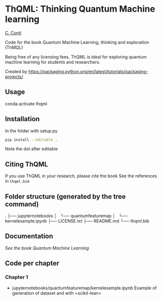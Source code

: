 ThQML: Thinking Quantum Machine learning
========================================

[C. Conti](https://github.com/nonlinearxwaves)

Code for the book Quantum Machine Learning, thinking and exploration (ThMQL)

Being free of any licensing fees, ThQML is ideal for exploring quantum machine learning for students and researchers.

Created by https://packaging.python.org/en/latest/tutorials/packaging-projects/

Usage 
-----
conda activate thqml


Installation
------------
In the folder with setup.py
```bash
pip install --editable .
```
Note the dot after editable

Citing ThQML 
------------
If you use ThQML in your research, please cite the book
See the references in `thqml.bib`

Folder structure (generated by the tree command)
------------------------------------------------
.
├── jupyternotebooks
│   └── quantumfeaturemap
│       └── kernelexample.ipynb
├── LICENSE.txt
├── README.md
└── thqml.bib

Documentation
-------------

*See the book Quantum Machine Learning*

Code per chapter
----------------

### Chapter 1
- jupyternotebooks/quantumfeaturemap/kernelexample.ipynb
  Example of generation of dataset and with =scikit-lean=

